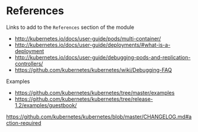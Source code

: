 # References

Links to add to the `References` section of the module

* http://kubernetes.io/docs/user-guide/pods/multi-container/
* http://kubernetes.io/docs/user-guide/deployments/#what-is-a-deployment
* http://kubernetes.io/docs/user-guide/debugging-pods-and-replication-controllers/
* https://github.com/kubernetes/kubernetes/wiki/Debugging-FAQ

Examples 
* https://github.com/kubernetes/kubernetes/tree/master/examples
* https://github.com/kubernetes/kubernetes/tree/release-1.2/examples/guestbook/

https://github.com/kubernetes/kubernetes/blob/master/CHANGELOG.md#action-required